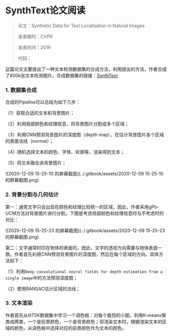 # SynthText论文阅读

> 论文：Synthetic Data for Text Localisation in Natural Images
>
> 发表期刊：CVPR
>
> 发表时间：2016
>
> 代码：

这篇论文主要提出了一种文本检测数据集的合成方法，利用提出的方法，作者合成了800k张文本检测图片。合成数据集的链接：[SynthText](http://www.robots.ox.ac.uk/~vgg/data/scenetext)

### 1. 数据集合成

合成的Pipeline可以总结为如下几步：

（1）获取合适的文本和背景图片；

（2）利用局部颜色和纹理信息，将背景图片分割成多个区域；

（3）利用CNN预测背景图片的深度图（depth map），在估计背景图片各个区域的表面法线（normal）；

（4）随机选择文本的颜色、字体、轮廓等，渲染得到文本；

（5）将文本融合进背景图片；

![2020-12-09 15-25-10 的屏幕截图](../.gitbook/assets/2020-12-09 15-25-10 的屏幕截图.png)

### 2. 背景分割与几何估计

第一：通常文字只会出现在颜色和纹理比较统一的区域，因此，作者采用gPb-UCM方法对背景图片进行分割。下图是考虑局部颜色和纹理信息时与不考虑时的对比：

![2020-12-09 15-25-23 的屏幕截图](../.gitbook/assets/2020-12-09 15-25-23 的屏幕截图.png)

第二：文字通常时印在物体的表面的，因此，文字的透视方向需要与物体表面一致。作者首先利用CNN预测背景图片的深度图，然后在每个区域的方向。具体方法如下：

（1）利用`Deep convolutional neural fields for depth estimation from a single image`中的方法预测深度图；

（2）使用RANSAC估计区域的法线；

### 3. 文本渲染

作者首先从IIIT5K数据集中学习一个调色板：对每个裁剪的小图，利用K-means聚类成两类，一个是前景颜色，一个是背景颜色；但渲染文本时，根据渲染文本的区域的颜色，从调色板中选择对应的前景颜色作为文本的颜色。